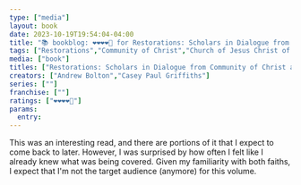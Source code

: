 ```yaml
---
type: ["media"]
layout: book
date: 2023-10-19T19:54:04-04:00
title: "📚 bookblog: ❤️❤️❤️❤️🖤 for Restorations: Scholars in Dialogue from Community of Christ and The Church of Jesus Christ of Latter-day Saints, by Andrew Bolton and Casey Paul Griffiths"
tags: ["Restorations","Community of Christ","Church of Jesus Christ of Latter-day Saints","Andrew Bolton","Casey Paul Griffiths"]
media: ["book"]
titles: ["Restorations: Scholars in Dialogue from Community of Christ and The Church of Jesus Christ of Latter-day Saints"]
creators: ["Andrew Bolton","Casey Paul Griffiths"]
series: [""]
franchise: [""]
ratings: ["❤️❤️❤️❤️🖤"]
params:
  entry:
---
```


This was an interesting read, and there are portions of it that I expect to come back to later. However, I was surprised by how often I felt like I already knew what was being covered. Given my familiarity with both faiths, I expect that I'm not the target audience (anymore) for this volume.
